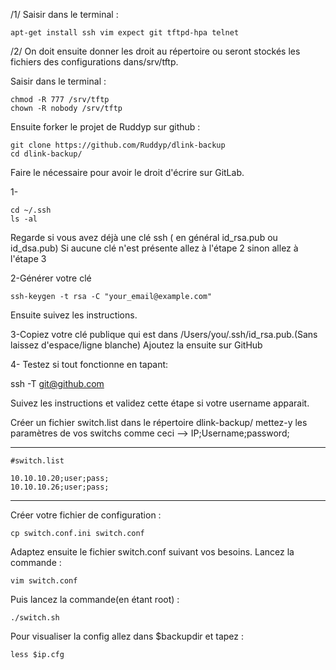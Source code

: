 /1/ Saisir dans le terminal :

    apt-get install ssh vim expect git tftpd-hpa telnet

/2/ On doit ensuite donner les droit au répertoire ou seront stockés les fichiers des
  configurations dans/srv/tftp.

 Saisir dans le terminal :
    
    chmod -R 777 /srv/tftp
    chown -R nobody /srv/tftp

Ensuite forker le projet de Ruddyp sur github :

    git clone https://github.com/Ruddyp/dlink-backup
    cd dlink-backup/

Faire le nécessaire pour avoir le droit d'écrire sur GitLab.

1-

    cd ~/.ssh
    ls -al

Regarde si vous avez déjà une clé ssh ( en général id_rsa.pub ou id_dsa.pub)
Si aucune clé n'est présente allez à l'étape 2 sinon allez à l'étape 3

2-Générer votre clé

    ssh-keygen -t rsa -C "your_email@example.com"

Ensuite suivez les instructions.

3-Copiez votre clé publique qui est dans /Users/you/.ssh/id_rsa.pub.(Sans laissez
d'espace/ligne blanche)
Ajoutez la ensuite sur GitHub

4- Testez si tout fonctionne en tapant:

   ssh -T git@github.com

Suivez les instructions et validez cette étape si votre username apparait.

Créer un fichier switch.list dans le répertoire dlink-backup/ mettez-y les paramètres
 de vos switchs comme ceci --> IP;Username;password;
_______________________________________________________________________________

    #switch.list

    10.10.10.20;user;pass;
    10.10.10.26;user;pass;
_______________________________________________________________________________

Créer votre fichier de configuration :

    cp switch.conf.ini switch.conf

Adaptez ensuite le fichier switch.conf suivant vos besoins.
Lancez la commande :

    vim switch.conf

Puis lancez la commande(en étant root) :

    ./switch.sh

Pour visualiser la config allez dans $backupdir et tapez :

    less $ip.cfg

